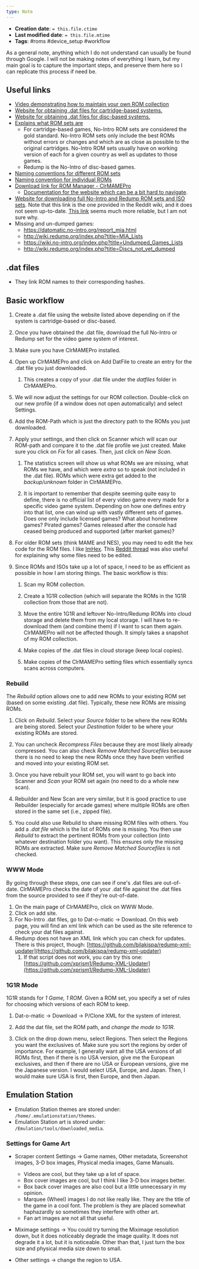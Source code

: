 ```yaml
---
type: Note
---
```


* **Creation date**: `= this.file.ctime`
* **Last modified date**: `= this.file.mtime`
* **Tags**: #roms #device_setup #workflow 

As a general note, anything which I do not understand can usually be found through Google. I will not be making notes of everything I learn, but my main goal is to capture the important steps, and preserve them here so I can replicate this process if need be.

## Useful links

* [Video demonstrating how to maintain your own ROM collection](https://www.youtube.com/watch?v=ZYHS6pnuUiA)
* [Website for obtaining .dat files for cartridge-based systems.](https://datomatic.no-intro.org/index.php?page=search&s=64) 
* [Website for obtaining .dat files for disc-based systems.](http://redump.org/downloads/)
* [Explains what ROM sets are](https://docs.mamedev.org/usingmame/aboutromsets.html)
	* For cartridge-based games, No-Intro ROM sets are considered the gold standard. No-Intro ROM sets only include the best ROMs without errors or changes and which are as close as possible to the original cartridges. No-Intro ROM sets usually have on working version of each for a given country as well as updates to those games.
	* Redump is the No-Intro of disc-based games.
* [Naming conventions for different ROM sets](https://wiki.recalbox.com/en/tutorials/games/generalities/isos-and-roms/differents-groups)
* [Naming convention for individual ROMs](https://wiki.no-intro.org/index.php?title=Naming_Convention)
* [Download link for ROM Manager - ClrMAMEPro](https://mamedev.emulab.it/clrmamepro/#downloads)
	* [Documentation for the website which can be a bit hard to navigate](https://mamedev.emulab.it/clrmamepro/docs/index.htm).
* [Website for downloading full No-Intro and Redump ROM sets and ISO sets](https://r-roms.github.io/). Note that this link is the one provided in the Reddit wiki, and it does not seem up-to-date. [This link](https://archive.org/details/no-intro_romsets) seems much more reliable, but I am not sure why.
* Missing and un-dumped games:
	* https://datomatic.no-intro.org/report_mia.html
	* http://wiki.redump.org/index.php?title=MIA_Lists
	* https://wiki.no-intro.org/index.php?title=Undumped_Games_Lists
	* http://wiki.redump.org/index.php?title=Discs_not_yet_dumped

## .dat files

* They link ROM names to their corresponding hashes.

## Basic workflow

1. Create a .dat file using the website listed above depending on if the system is cartridge-based or disc-based.
   
2. Once you have obtained the .dat file, download the full No-Intro or Redump set for the video game system of interest.
   
3. Make sure you have ClrMAMEPro installed.
   
4. Open up ClrMAMEPro and click on Add DatFile to create an entry for the .dat file you just downloaded.
   
	1. This creates a copy of your .dat file under the *datfiles* folder in ClrMAMEPro.
   
5. We will now adjust the settings for our ROM collection. Double-click on our new profile (if a window does not open automatically) and select Settings.
   
6. Add the ROM-Path which is just the directory path to the ROMs you just downloaded.
   
7. Apply your settings, and then click on Scanner which will scan our ROM-path and compare it to the .dat file profile we just created. Make sure you click on *Fix* for all cases. Then, just click on *New Scan*.

	1. The statistics screen will show us what ROMs we are missing, what ROMs we have, and which were *extra* so to speak (not included in the .dat file). ROMs which were extra get added to the *backup/unknown* folder in ClrMAMEPro.

	2. It is important to remember that despite seeming quite easy to define, there is no official list of every video game every made for a specific video game system. Depending on how one defines entry into that list, one can wind up with vastly different sets of games. Does one only include licensed games? What about homebrew games? Pirated games? Games released after the console had ceased being produced and supported (after market games)?
	   
8. For older ROM sets (think MAME and NES), you may need to edit the hex code for the ROM files. I like [ImHex](https://github.com/WerWolv/ImHex). This [Reddit thread](https://www.reddit.com/r/Roms/comments/16qoexc/missing_some_nes_roms/) was also useful for explaining why some files need to be edited.
   
9. Since ROMs and ISOs take up a lot of space, I need to be as efficient as possible in how I am storing things. The basic workflow is this:
   
	1. Scan my ROM collection.
	   
	2. Create a 1G1R collection (which will separate the ROMs in the 1G1R collection from those that are not).
	   
	3. Move the entire 1G1R and leftover No-Intro/Redump ROMs into cloud storage and delete them from my local storage. I will have to re-download them (and combine them) if I want to scan them again. ClrMAMEPro will not be affected though. It simply takes a snapshot of my ROM collection.
	   
	4. Make copies of the .dat files in cloud storage (keep local copies).
	   
	5. Make copies of the ClrMAMEPro setting files which essentially syncs scans across computers.

### Rebuild

The *Rebuild* option allows one to add new ROMs to your existing ROM set (based on some existing .dat file). Typically, these new ROMs are missing ROMs.

1. Click on *Rebuild*. Select your *Source* folder to be where the new ROMs are being stored. Select your *Destination* folder to be where your existing ROMs are stored.
   
2. You can uncheck *Recompress Files* because they are most likely already compressed. You can also check *Remove Matched Sourcefiles* because there is no need to keep the new ROMs once they have been verified and moved into your existing ROM set.
   
3. Once you have rebuilt your ROM set, you will want to go back into Scanner and *Scan* your ROM set again (no need to do a whole new scan).
   
4. Rebuilder and New Scan are very similar, but it is good practice to use Rebuilder (especially for arcade games) where multiple ROMs are often stored in the same set (i.e., zipped file).
   
5. You could also use Rebuild to share missing ROM files with others. You add a *.dat file* which is the list of ROMs one is missing. You then use *Rebuild* to extract the pertinent ROMs from your collection (into whatever destination folder you want). This ensures only the missing ROMs are extracted. Make sure *Remove Matched Sourcefiles* is not checked.

### WWW Mode

By going through these steps, one can see if one's .dat files are out-of-date. ClrMAMEPro checks the date of your .dat file against the .dat files from the source provided to see if they're out-of-date.

1. On the main page of ClrMAMEPro, click on WWW Mode.
2. Click on add site. 
3. For No-Intro .dat files, go to Dat-o-matic -> Download. On this web page, you will find an xml link which can be used as the site reference to check your dat files against.
4. Redump does not have an XML link which you can check for updates. There is this project, though: [https://github.com/bilakispa/redump-xml-updater](https://github.com/bilakispa/redump-xml-updater)
	1. If that script does not work, you can try this one: [https://github.com/xprism1/Redump-XML-Updater](https://github.com/xprism1/Redump-XML-Updater)

### 1G1R Mode

1G1R stands for *1 Game, 1 ROM*. Given a ROM set, you specify a set of rules for choosing which versions of each ROM to keep.

1. Dat-o-matic -> Download -> P/Clone XML for the system of interest.
   
2. Add the dat file, set the ROM path, and *change the mode to 1G1R*.
   
3. Click on the drop down menu, select Regions. Then select the Regions you want the exclusives of. Make sure you sort the regions by order of importance. For example, I generally want all the USA versions of all ROMs first, then if there is no USA version, give me the European exclusives, and then if there are no USA or European versions, give me the Japanese version. I would select USA, Europe, and Japan. Then, I would make sure USA is first, then Europe, and then Japan.

## Emulation Station

* Emulation Station themes are stored under: `/home/.emulationstation/themes`.
* Emulation Station art is stored under: `/Emulation/tools/downloaded_media`.
### Settings for Game Art

* Scraper content Settings -> Game names, Other metadata, Screenshot images, 3-D box images, Physical media images, Game Manuals.
	* Videos are cool, but they take up a lot of space.
	* Box cover images are cool, but I think I like 3-D box images better.
	* Box back cover images are also cool but a little unnecessary in my opinion.
	* Marquee (Wheel) images I do not like really like. They are the title of the game in a cool font. The problem is they are placed somewhat haphazardly so sometimes they interfere with other art.
	* Fan art images are not all that useful.
	  
* Miximage settings -> You could try turning the Miximage resolution down, but it does noticeably degrade the image quality. It does not degrade it a lot, but it is noticeable. Other than that, I just turn the box size and physical media size down to small.
  
* Other settings -> change the region to USA. 
